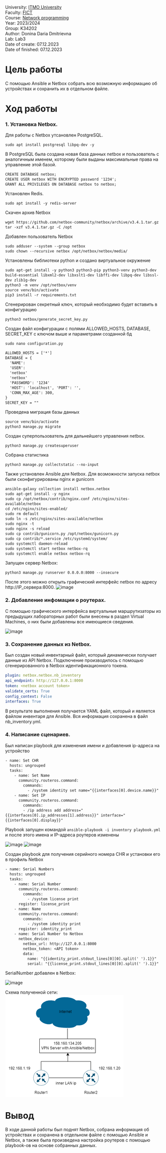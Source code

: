 University: [ITMO University](https://itmo.ru/ru/) <br/>
Faculty: [FICT](https://fict.itmo.ru) <br/>
Course: [Network programming](https://github.com/itmo-ict-faculty/network-programming) <br/>
Year: 2023/2024 <br/>
Group: K34202 <br/>
Author: Donina Daria Dmitrievna <br/>
Lab: Lab3 <br/>
Date of create: 07.12.2023 <br/>
Date of finished: 07.12.2023 <br/>


# Цель работы
С помощью Ansible и Netbox собрать всю возможную информацию об устройствах и сохранить их в отдельном файле.

# Ход работы
### 1. Установка Netbox.
Для работы с Netbox утсановлен PostgreSQL.
```
sudo apt install postgresql libpq-dev -y
```
В PostgreSQL была создана новая база данных netbox и пользователь с аналогичным именем, которому были выданы максимальные права на управление этой базой.
```
CREATE DATABASE netbox;
CREATE USER netbox WITH ENCRYPTED password '1234';
GRANT ALL PRIVILEGES ON DATABASE netbox to netbox;
```
Установлен Redis.
```
sudo apt install -y redis-server
```
Скачен архив Netbox
```
wget https://github.com/netbox-community/netbox/archive/v3.4.1.tar.gz
tar -xzf v3.4.1.tar.gz -C /opt
```
Добавлен пользователь Netbox
```
sudo adduser --system --group netbox
sudo chown --recursive netbox /opt/netbox/netbox/media/
```
Установлены библиотеки python и создано виртуальное окружение
```
sudo apt-get install -y python3 python3-pip python3-venv python3-dev build-essential libxml2-dev libxslt1-dev libffi-dev libpq-dev libssl-dev zlib1g-dev
python3 -m venv /opt/netbox/venv
source venv/bin/activate
pip3 install -r requirements.txt
```
Сгенерирован секретный ключ, который необходимо будет вставить в конфигурацию
```
python3 netbox/generate_secret_key.py
```
Создан файл конфигурации с полями ALLOWED_HOSTS, DATABASE, SECRET_KEY с ключом выше и параметрами созданной бд
```
sudo nano configuration.py
```
```
ALLOWED_HOSTS = ['*']
DATABASE = {
  'NAME':
  'USER':
  'netbox'
  'netbox'
  'PASSWORD': '1234'
  'HOST': 'localhost', 'PORT': '',
  'CONN_MAX_AGE': 300,
}
SECRET_KEY = ""
```
Проведена миграция базы данных
```
source venv/bin/activate
python3 manage.py migrate
```
Создан суперпользователь для дальнейшего управления netbox.
```
python3 manage.py createsuperuser
```
Собрана статистика
```
python3 manage.py collectstatic --no-input
```
Также установлен Ansible для Netbox. Для возможности запуска netbox были сконфигурированы nginx и gunicorn
```
ansible-galaxy collection install netbox.netbox
sudo apt-get install -y nginx
sudo cp /opt/netbox/contrib/nginx.conf /etc/nginx/sites-available/netbox
cd /etc/nginx/sites-enabled/
sudo rm default
sudo ln -s /etc/nginx/sites-available/netbox
sudo nginx -t
sudo nginx -s reload
sudo cp contrib/gunicorn.py /opt/netbox/gunicorn.py
sudo cp contrib/*.service /etc/systemd/system/
sudo systemctl daemon-reload
sudo systemctl start netbox netbox-rq
sudo systemctl enable netbox netbox-rq
```
Запущен сервер Netbox:
```
python3 manage.py runserver 0.0.0.0:8000 --insecure
```
После этого можно открыть графический интерфейс netbox по адресу http://IP_сервера:8000.
![image](https://github.com/Daria-Donina/2023_2024-network_programming-k34202-donina_d_d/assets/43678323/d2c3bd97-66ac-4514-bb27-9c1308375312)

### 2. Добавление инфомации о роутерах.
С помощью графического интерфейса виртуальные маршрутизаторы из предыдущих лабораторных работ были внесены в раздел Virtual Machines, о них были добавлены все имеющиеся сведения.

![image](https://github.com/Daria-Donina/2023_2024-network_programming-k34202-donina_d_d/assets/43678323/c5b1e214-34df-4cf0-a51e-73b4e8435643)

### 3. Сохранение данных из Netbox.
Был создан новый инвентарный файл, который динамически получает данные из API Netbox. Подключение производилось с помощью сгенерированного в Netbox идентификационного токена.
```netbox_inventory.yml
plugin: netbox.netbox.nb_inventory
api_endpoint: http://127.0.0.1:8000
token: <netbox account token>
validate_certs: True
config_context: False
interfaces: True
```

В результате выполнения получается YAML файл, который и является файлом инвентаря для Ansible. Вся информация сохранена в файл nb_inventory.yml.
### 4. Написание сценариев.

Был написан playbook для изменения имени и добавления ip-адреса на устройство
```
- name: Set CHR
  hosts: ungrouped
  tasks:
    - name: Set Name
      community.routeros.command:
        commands:
          - /system identity set name="{{interfaces[0].device.name}}"
    - name: Set IP
      community.routeros.command:
        commands:
        - /ip address add address="{{interfaces[0].ip_addresses[1].address}}" interface="{{interfaces[0].display}}"
```
Playbook запущен командой `ansible-playbook -i inventory playbook.yml` и после этого имена и IP-адреса роутеров изменены

![image](https://github.com/Daria-Donina/2023_2024-network_programming-k34202-donina_d_d/assets/43678323/ef5fd3dc-953d-481b-98ff-8187e6a4f687)
![image](https://github.com/Daria-Donina/2023_2024-network_programming-k34202-donina_d_d/assets/43678323/e163ca89-2102-4b48-80bf-e330a40ceda7)

Создан playbook для получения серийного номера CHR и установки его в профиль Netbox
```
- name: Serial Numbers
  hosts: ungrouped
  tasks:
    - name: Serial Number
      community.routeros.command:
        commands:
          - /system license print
      register: license_print
    - name: Name
      community.routeros.command:
        commands:
          - /system identity print
      register: identity_print
    - name: Serial Number to Netbox
      netbox_device:
        netbox_url: http://127.0.0.1:8000
        netbox_token: <API token>
        data:
          name: "{{identity_print.stdout_lines[0][0].split(' ').1}}"
          serial: "{{license_print.stdout_lines[0][0].split(' ').1}}"
```
SerialNumber добавлен в Netbox:

![image](https://github.com/Daria-Donina/2023_2024-network_programming-k34202-donina_d_d/assets/43678323/466f4cb0-d12a-4a8f-a6d9-1f8e0fec8f34)

Схема полученной сети:
![image](2.png)
# Вывод
В ходе данной работы был поднят Netbox, собрана информация об устройствах и сохранена в отдельном файле с помощью Ansible и Netbox, а также была произведена настройка роутеров с помощью playbook-ов
на основе собранных данных.
